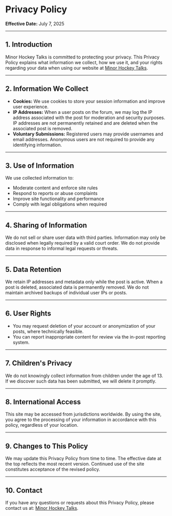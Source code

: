 # Privacy Policy

**Effective Date:** July 7, 2025

---

## 1. Introduction

Minor Hockey Talks is committed to protecting your privacy. This Privacy Policy explains what information we collect, how we use it, and your rights regarding your data when using our website at [Minor Hockey Talks](www.minorhockeytalks.com).

---

## 2. Information We Collect

- **Cookies:** We use cookies to store your session information and improve user experience.
- **IP Addresses:** When a user posts on the forum, we may log the IP address associated with the post for moderation and security purposes. IP addresses are not permanently retained and are deleted when the associated post is removed.
- **Voluntary Submissions:** Registered users may provide usernames and email addresses. Anonymous users are not required to provide any identifying information.

---

## 3. Use of Information

We use collected information to:

- Moderate content and enforce site rules
- Respond to reports or abuse complaints
- Improve site functionality and performance
- Comply with legal obligations when required

---

## 4. Sharing of Information

We do not sell or share user data with third parties. Information may only be disclosed when legally required by a valid court order. We do not provide data in response to informal legal requests or threats.

---

## 5. Data Retention

We retain IP addresses and metadata only while the post is active. When a post is deleted, associated data is permanently removed. We do not maintain archived backups of individual user IPs or posts.

---

## 6. User Rights

- You may request deletion of your account or anonymization of your posts, where technically feasible.
- You can report inappropriate content for review via the in-post reporting system.

---

## 7. Children's Privacy

We do not knowingly collect information from children under the age of 13. If we discover such data has been submitted, we will delete it promptly.

---

## 8. International Access

This site may be accessed from jurisdictions worldwide. By using the site, you agree to the processing of your information in accordance with this policy, regardless of your location.

---

## 9. Changes to This Policy

We may update this Privacy Policy from time to time. The effective date at the top reflects the most recent version. Continued use of the site constitutes acceptance of the revised policy.

---

## 10. Contact

If you have any questions or requests about this Privacy Policy, please contact us at: [Minor Hockey Talks](minorhockeytalks@gmail.com).

